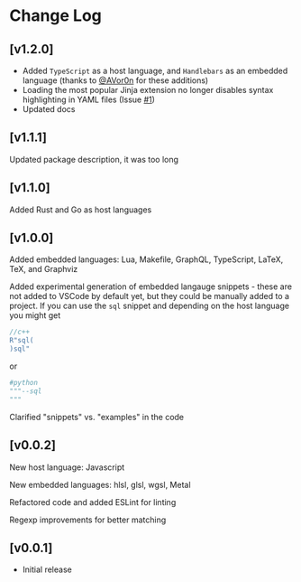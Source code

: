 # Change Log


## [v1.2.0]

* Added `TypeScript` as a host language, and `Handlebars` as an embedded language (thanks to [@AVor0n](https://github.com/AVor0n) for these additions)
* Loading the most popular Jinja extension no longer disables syntax highlighting in YAML files (Issue [#1](https://github.com/ruschaaf/extended-embedded-languages/issues/1))
* Updated docs


## [v1.1.1]

Updated package description, it was too long

## [v1.1.0]
Added Rust and Go as host languages



## [v1.0.0]

Added embedded languages: Lua, Makefile, GraphQL, TypeScript, LaTeX,
TeX, and Graphviz

Added experimental generation of embedded langauge snippets - these are
not added to VSCode by default yet, but they could be manually added to
a project. If you
can use the `sql` snippet and depending on the host language you might
get
```cpp
//c++
R"sql(
)sql"
```
or 
```py
#python
"""--sql
"""
```

Clarified "snippets" vs. "examples" in the code

## [v0.0.2]

New host language: Javascript

New embedded languages: hlsl, glsl, wgsl, Metal

Refactored code and added ESLint for linting

Regexp improvements for better matching

## [v0.0.1]

- Initial release